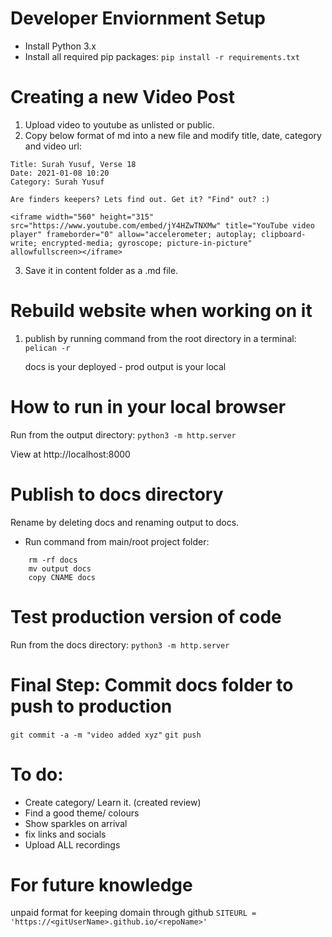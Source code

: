 # Developer Enviornment Setup

- Install Python 3.x
- Install all required pip packages: `pip install -r requirements.txt`

# Creating a new Video Post

1. Upload video to youtube as unlisted or public.
2. Copy below format of md into a new file and modify title, date, category and video url:

```
Title: Surah Yusuf, Verse 18
Date: 2021-01-08 10:20
Category: Surah Yusuf

Are finders keepers? Lets find out. Get it? "Find" out? :)

<iframe width="560" height="315" src="https://www.youtube.com/embed/jY4HZwTNXMw" title="YouTube video player" frameborder="0" allow="accelerometer; autoplay; clipboard-write; encrypted-media; gyroscope; picture-in-picture" allowfullscreen></iframe>
```

3. Save it in content folder as a .md file.

# Rebuild website when working on it
1. publish by running command from the root directory in a terminal: `pelican -r`

    docs is your deployed - prod 
    output is your local

# How to run in your local browser

Run from the output directory: 
`python3 -m http.server`

View at http://localhost:8000

# Publish to docs directory
Rename by deleting docs and renaming output to docs.
- Run command from main/root project folder: 

```
    rm -rf docs
    mv output docs 
    copy CNAME docs

```

# Test production version of code

Run from the docs directory: 
`python3 -m http.server`

# Final Step: Commit docs folder to push to production

`git commit -a -m "video added xyz"`
`git push`

# To do:

- Create category/ Learn it. (created review)
- Find a good theme/ colours
- Show sparkles on arrival
- fix links and socials
- Upload ALL recordings




# For future knowledge

unpaid format for keeping domain through github
`SITEURL = 'https://<gitUserName>.github.io/<repoName>'`

